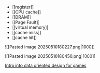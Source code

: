 
- [[register]]
- [[CPU cache]]
- [[DRAM]]
- [[Page Fault]]
- [[virtual memory]]
- [[cache miss]]
- [[cache hit]] 


![[Pasted image 20250510180227.png|1000]]

![[Pasted image 20250510180450.png|1000]]


[Intro into data oriented design for games](https://www.youtube.com/watch?v=WwkuAqObplU)


